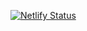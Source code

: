 [![Netlify Status](https://api.netlify.com/api/v1/badges/6c14a466-6087-4183-9f9a-b4d21cfafd1f/deploy-status)](https://app.netlify.com/sites/hemu/deploys)
